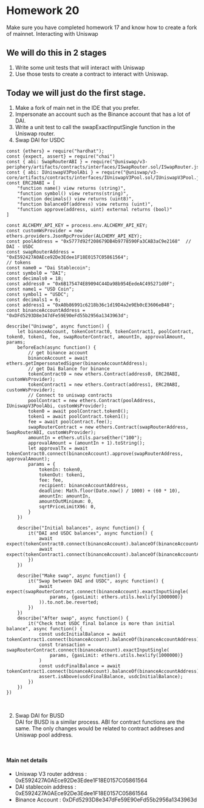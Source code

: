 # Homework 20
Make sure you have completed homework 17 and know how to create a fork of mainnet.
Interacting with Uniswap
## We will do this in 2 stages
1. Write some unit tests that will interact with Uniswap
2. Use those tests to create a contract to interact with Uniswap.
## Today we will just do the first stage.
1. Make a fork of main net in the IDE that you prefer.
2. Impersonate an account such as the Binance account that has a lot of DAI.
3. Write a unit test to call the swapExactInputSingle function in the Uniswap router.
1. Swap DAI for USDC
```solidity
const {ethers} = require("hardhat");
const {expect, assert} = require("chai")
const { abi: SwapRouterABI } = require("@uniswap/v3-periphery/artifacts/contracts/interfaces/ISwapRouter.sol/ISwapRouter.json");
const { abi: IUniswapV3PoolAbi } = require("@uniswap/v3-core/artifacts/contracts/interfaces/IUniswapV3Pool.sol/IUniswapV3Pool.json");
const ERC20ABI = [
    "function name() view returns (string)",
    "function symbol() view returns(string)",
    "function decimals() view returns (uint8)",
    "function balanceOf(address) view returns (uint)",
    "function approve(address, uint) external returns (bool)"
]

const ALCHEMY_API_KEY = process.env.ALCHEMY_API_KEY;
const customWsProvider = new ethers.providers.JsonRpcProvider(ALCHEMY_API_KEY);
const poolAddress = "0x5777d92f208679DB4b9778590Fa3CAB3aC9e2168"  // DAI - USDC
const swapRouterAddress = "0xE592427A0AEce92De3Edee1F18E0157C05861564";
// tokens
const name0 = "Dai Stablecoin";
const symbol0 = "DAI";
const decimals0 = 18;
const address0 = "0x6B175474E89094C44Da98b954EedeAC495271d0F";
const name1 = "USD Coin";
const symbol1 = "USDC";
const decimals1 = 6;
const address1 = "0xA0b86991c6218b36c1d19D4a2e9Eb0cE3606eB48";
const binanceAccountAddress = "0xDFd5293D8e347dFe59E90eFd55b2956a1343963d";

describe("Uniswap", async function() {
    let binanceAccount, tokenContract0, tokenContract1, poolContract, token0, token1, fee, swapRouterContract, amountIn, approvalAmount, params;
    beforeEach(async function() {
        // get binance account
        binanceAccount = await ethers.getImpersonatedSigner(binanceAccountAddress);
        // get Dai Balance for binance
        tokenContract0 = new ethers.Contract(address0, ERC20ABI, customWsProvider);
        tokenContract1 = new ethers.Contract(address1, ERC20ABI, customWsProvider);
        // Connect to uniswap contracts
        poolContract = new ethers.Contract(poolAddress, IUniswapV3PoolAbi, customWsProvider);
        token0 = await poolContract.token0();
        token1 = await poolContract.token1();
        fee = await poolContract.fee();
        swapRouterContract = new ethers.Contract(swapRouterAddress, SwapRouterABI, customWsProvider);
        amountIn = ethers.utils.parseEther("100");
        approvalAmount = (amountIn + 1).toString();
        let approvalTx = await tokenContract0.connect(binanceAccount).approve(swapRouterAddress, approvalAmount);
        params = {
            tokenIn: token0,
            tokenOut: token1,
            fee: fee,
            recipient: binanceAccountAddress,
            deadline: Math.floor(Date.now() / 1000) + (60 * 10),
            amountIn: amountIn,
            amountOutMinimum: 0,
            sqrtPriceLimitX96: 0,
        }
    })

    describe("Initial balances", async function() {
        it("DAI and USDC balances", async function() {
            await expect(tokenContract0.connect(binanceAccount).balanceOf(binanceAccountAddress)).to.not.be.reverted;
            await expect(tokenContract1.connect(binanceAccount).balanceOf(binanceAccountAddress)).to.not.be.reverted;
        })
    })

    describe("Make swap", async function() {
        it("Swap between DAI and USDC", async function() {
            await expect(swapRouterContract.connect(binanceAccount).exactInputSingle(
                params, {gasLimit: ethers.utils.hexlify(1000000)}
            )).to.not.be.reverted;
        })
    })
    describe("After swap", async function() {
        it("Check that USDC final balance is more than initial balance", async function() {
            const usdcInitialBalance = await tokenContract1.connect(binanceAccount).balanceOf(binanceAccountAddress);
            const transaction = swapRouterContract.connect(binanceAccount).exactInputSingle(
                params, {gasLimit: ethers.utils.hexlify(1000000)}
            )
            const usdcFinalBalance = await tokenContract1.connect(binanceAccount).balanceOf(binanceAccountAddress);
            assert.isAbove(usdcFinalBalance, usdcInitialBalance);
        })
    })
})
```
</br>

2. Swap DAI for BUSD </br>
DAI for BUSD is a similar process. ABI for contract functions are the same. The only changes would be related to contract addreses and Uniswap pool address.

</br>

#### Main net details
- Uniswap V3 router address : 0xE592427A0AEce92De3Edee1F18E0157C05861564
- DAI stablecoin address : 0xE592427A0AEce92De3Edee1F18E0157C05861564
- Binance Account : 0xDFd5293D8e347dFe59E90eFd55b2956a1343963d
